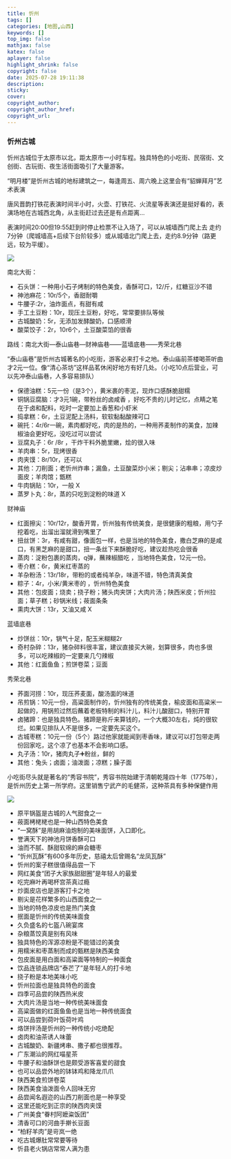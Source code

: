 ```yaml
---
title: 忻州
tags: []
categories: [地图,山西]
keywords: []
top_img: false
mathjax: false
katex: false
aplayer: false
highlight_shrink: false
copyright: false
date: 2025-07-28 19:11:38
description:
sticky:
cover:
copyright_author:
copyright_author_href:
copyright_url:
---
```


### 忻州古城

忻州古城位于太原市以北，距太原市一小时车程。独具特色的小吃街、民宿街、文创街、古玩街、夜生活街面吸引了大量游客。

“明月楼”是忻州古城的地标建筑之一，每逢周五、周六晚上这里会有“貂蝉拜月”艺术表演

唐风晋韵打铁花表演时间半小时，火壶、打铁花、火流星等表演还是挺好看的，表演场地在古城西北角，从主街赶过去还是有点距离…

表演时间20:00但19:55赶到时停止检票不让入场了，可以从城墙西门爬上去 走约7分钟（爬城墙高+后续下台阶较多）或从城墙北门爬上去，走约8.9分钟（路更远，较为平缓）。

![](https://pic1.zhimg.com/v2-ec8d1bfe7f5a28dfd1b9d6d6dccd280b.jpg)

南北大街： 

- 石头饼：一种用小石子烤制的特色美食，香酥可口，12/斤，红糖豆沙不错
- 神池麻花：10r/5个，香甜耐嚼
- 牛腰子:2r，油炸面点，有甜有咸 
- 手工土豆粉：10r，现压土豆粉，好吃，常常要排队等候
- 古城酸奶：5r，无添加发酵酸奶，口感顺滑 
- 酸菜饺子：2r，10r6个，土豆酸菜馅的很香 

路线：南北大街—泰山庙巷—财神庙巷——蓝墙底巷——秀荣北巷

“泰山庙巷”是忻州古城著名的小吃街，游客必来打卡之地。泰山庙前茶楼喝茶听曲才2元一位。像“清心茶坊”这样品茗休闲好地方有好几处。（小吃10点后营业，可以先冲泰山庙巷，人多容易排队）

- 保德油糕：5元一份（是3个），黄米裹的枣泥，现炸口感酥脆甜糯 
- 铜锅豆腐脑：才3元1碗，带粉丝的卤咸香 ，好吃不贵的儿时记忆，点睛之笔在于卤和配料，吃时一定要加上香葱和小虾米
- 捣拿糕：6r，土豆泥配上汤料，软软黏黏酸辣可口
- 碗托：4r/6r一碗，素肉都好吃，肉的是热的，一种用荞麦制作的美食，加辣椒油会更好吃，没吃过可以尝试 
- 豆腐丸子：6r /8r ，干炸干料外脆里嫩，烩的很入味 
- 羊肉串：5r，现烤很香 
- 肉夹馍：8r/10r，还可以 
- 其他：刀削面；老忻州炸串；漏鱼，土豆酸菜炒小米；剔尖；沾串串；凉皮炒面皮；羊肉馆；甑糕
- 牛肉锅贴：10r，一般  X
- 蒸罗卜丸：8r，蒸的只吃到淀粉的味道  X

财神庙

- 红面擦尖：10r/12r，酸香开胃，忻州独有传统美食，是很健康的粗粮，用勺子挖着吃，出溜出溜就滑到嘴里了
- 扭丝饼：3r，有咸有甜，像面包一样，也是当地的特色美食，撒白芝麻的是咸口，有黑芝麻的是甜口，扭一条丝下来酥脆好吃，建议趁热吃会很香
- 蒸肉：淀粉包裹的蒸肉，q弹，蘸辣椒醋吃 ，当地特色美食，12元一份。
- 枣介糕：6r，黄米红枣蒸的
- 羊杂粉汤：13r/18r，带粉的或者纯羊杂，味道不错，特色清真美食
- 粽子：4r，小米/黄米枣的 ，忻州特色美食
- 其他：包皮面；烧卖；挠子粉；猪头肉夹饼；大肉片汤；陕西米皮；忻州拉面；草子糕；砂锅米线；莜面条条
- 熏肉大饼：13r，又油又咸 X

蓝墙底巷 

- 炒饼丝：10r，锅气十足，配玉米糊糊2r 
- 奇村杂碎：13r，猪杂碎料很丰富，建议直接买大碗，划算很多，肉也多很多，可以吃辣椒的一定要来几勺辣椒
- 其他：红面鱼鱼；煎饼卷菜；豆面

秀荣北巷 

- 荞面河捞：10r，现压荞麦面，酸汤面的味道 
- 吊煎锅：10元一份，高粱面制作的，忻州独有的传统美食，榆皮面和高粱米一起做的，用锅煎过然后蘸着老板特制的料汁儿，料汁儿酸甜口，特别开胃
- 卤猪蹄：也是独具特色。猪蹄是称斤来算钱的，一个大概30左右，炖的很软烂。如果见排队人不是很多，一定要先买这个。
- 古城枣糕：10元一份（5个）路过他家就能闻到枣香味，建议可以打包带走两份回家吃，这个凉了也基本不会影响口感。
- 丸子汤：10r，猪肉丸子➕粉丝，鲜的 
- 其他：兔头；卤面；油泼面；凉糕；臊子面

小吃街尽头就是著名的“秀容书院”，秀容书院始建于清朝乾隆四十年（1775年），是忻州历史上第一所学府。这里销售宁武产的毛健茶，这种茶具有多种保健作用

![](https://pic1.zhimg.com/v2-298ffa59104e3c666e19cd622df27d9a.jpg)

- 原平锅盔是古城的人气甜食之一
- 莜面栲栳栳也是一种山西特色美食
- “一窝酥”是用胡麻油炮制的美味面饼，入口即化。
- 誉满天下的神池月饼香酥可口
- 油而不腻、酥甜软绵的麻会糖枣
- “忻州瓦酥”有600多年历史，慈禧太后曾赐名“龙凤瓦酥”
- 忻州的案子糕很值得品尝一下
- 网红美食“团子大家族甜甜圈”是年轻人的最爱
- 吃完麻叶再喝杯宫茶真过瘾
- 炒面皮店也是游客打卡之地
- 剔尖是花样繁多的山西面食之一
- 当地的特色凉皮也是热门美食
- 抿面是忻州的传统美味面食
- 久负盛名的七盔八碗宴席
- 杂粮蒸饺真是别有风味
- 独具特色的浑源凉粉是不能错过的美食
- 用糯米和枣蒸制而成的甄糕是陕西美食
- 包皮面是用白面和高粱面等特制的一种面食
- 饮品连锁品牌店“泰芒了”是年轻人的打卡地
- 挠子粉是本地美味小吃
- 忻州拉面也是独具特色的面食
- 四季可品尝的陕西热米皮
- 大肉片汤是当地一种传统美味面食
- 高粱面做的红面鱼鱼也是当地一种传统面食
- 可以品尝到荷叶饭荷叶鸡
- 烙饼拌汤是忻州的一种传统小吃绝配
- 卤肉和油茶诱人味蕾
- 古城酸奶、新疆烤串、撒子都也很推荐。
- 广东潮汕的网红喵星茶
- 牛腰子和油酥饼也是颇受游客喜爱的甜食
- 也可以品尝外地的钵钵鸡和降龙爪爪
- 陕西美食煎饼卷菜
- 陕西美食油泼面令人回味无穷
- 品尝闻名遐迩的山西刀削面也是一种享受
- 这里还能吃到正宗的陕西肉夹馍
- 广州美食“眷村阿嬷粢饭团”
- 清香可口的河曲手擀长豆面
- “柏籽羊肉”是岢岚一绝
- 吃古城爆肚常常要等待
- 忻县老火锅店常常人满为患

